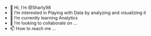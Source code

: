 - 👋 Hi, I’m @Sharly98
- 👀 I’m interested in Playing with Data by analyzing and visualizing it
- 🌱 I’m currently learning Analytics
- 💞️ I’m looking to collaborate on ...
- 📫 How to reach me ...

<!---
Sharly98/Sharly98 is a ✨ special ✨ repository because its `README.md` (this file) appears on your GitHub profile.
You can click the Preview link to take a look at your changes.
--->
